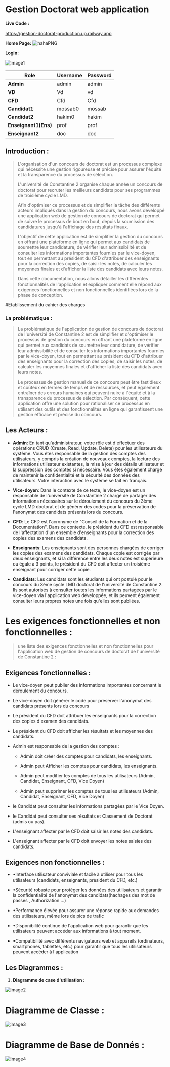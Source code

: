 # Gestion Doctorat web application
**Live Code :**

https://gestion-doctorat-production.up.railway.app


**Home Page:**
![hahaPNG](https://github.com/mossabdeh/Project-Gestion-Candidat-Spring-JPA-thymleaf/assets/79877072/7723f838-8fd6-4852-a219-bf29e576b71c)


**Login:**

![image1](https://github.com/mossabdeh/Project-Gestion-Candidat-Spring-JPA-thymleaf/assets/79877072/72318e61-6817-4bc6-9856-954c8c234f94)


| Role                  | Username              | Password |
| --------------------- | --------------------- | ---------|
| **Admin**             | admin                 | admin    |
| **VD**                | Vd                    | vd       |
| **CFD**               | Cfd                   | Cfd      |
| **Candidat1**         | mossab0               | mossab   |
| **Candidat2**         | hakim0                | hakim    |
| **Enseignant1(Ens)**  | prof                  | prof     |
| **Enseignant2**       | doc                   | doc      |


## **Introduction :**
>
> L\'organisation d\'un concours de doctorat est un processus complexe
> qui nécessite une gestion rigoureuse et précise pour assurer l\'équité
> et la transparence du processus de sélection.
>
> L\'université de Constantine 2 organise chaque année un concours de
> doctorat pour recruter les meilleurs candidats pour ses programmes de
> troisième cycle LMD.
>
> Afin d\'optimiser ce processus et de simplifier la tâche des
> différents acteurs impliqués dans la gestion du concours, nous avons
> développé une application web de gestion de concours de doctorat qui
> permet de suivre le processus de bout en bout, depuis la soumission
> des candidatures jusqu\'à l\'affichage des résultats finaux.
>
> L\'objectif de cette application est de simplifier la gestion du
> concours en offrant une plateforme en ligne qui permet aux candidats
> de soumettre leur candidature, de vérifier leur admissibilité et de
> consulter les informations importantes fournies par le vice-doyen,
> tout en permettant au président du CFD d\'attribuer des enseignants
> pour la correction des copies, de saisir les notes, de calculer les
> moyennes finales et d\'afficher la liste des candidats avec leurs
> notes.
>
> Dans cette documentation, nous allons détailler les différentes
> fonctionnalités de l\'application et expliquer comment elle répond aux
> exigences fonctionnelles et non fonctionnelles identifiées lors de la
> phase de conception.

#Etablissement du cahier des charges

### **La problématique :**
>
> La problématique de l\'application de gestion de concours de doctorat
> de l\'université de Constantine 2 est de simplifier et d\'optimiser le
> processus de gestion du concours en offrant une plateforme en ligne
> qui permet aux candidats de soumettre leur candidature, de vérifier
> leur admissibilité et de consulter les informations importantes
> fournies par le vice-doyen, tout en permettant au président du CFD
> d\'attribuer des enseignants pour la correction des copies, de saisir
> les notes, de calculer les moyennes finales et d\'afficher la liste
> des candidats avec leurs notes.
>
> Le processus de gestion manuel de ce concours peut être fastidieux et
> coûteux en termes de temps et de ressources, et peut également
> entraîner des erreurs humaines qui peuvent nuire à l\'équité et à la
> transparence du processus de sélection. Par conséquent, cette
> application offre une solution pour rationaliser ce processus en
> utilisant des outils et des fonctionnalités en ligne qui garantissent
> une gestion efficace et précise du concours.

## Les Acteurs :

- **Admin**: En tant qu'administrateur, votre rôle est d'effectuer des opérations CRUD (Create, Read, Update, Delete) pour les utilisateurs du système. Vous êtes responsable de la gestion des comptes des utilisateurs, y compris la création de nouveaux comptes, la lecture des informations utilisateur existantes, la mise à jour des détails utilisateur et la suppression des comptes si nécessaire. Vous êtes également chargé de maintenir la confidentialité et la sécurité des données des utilisateurs. Votre interaction avec le système se fait en français.

- **Vice-doyen**: Dans le contexte de ce texte, le vice-doyen est un responsable de l'université de Constantine 2 chargé de partager des informations nécessaires sur le déroulement du concours du 3ème cycle LMD doctorat et de générer des codes pour la préservation de l'anonymat des candidats présents lors du concours.

- **CFD**: Le CFD est l'acronyme de "Conseil de la Formation et de la Documentation". Dans ce contexte, le président du CFD est responsable de l'affectation d'un ensemble d'enseignants pour la correction des copies des examens des candidats.

- **Enseignants**: Les enseignants sont des personnes chargées de corriger les copies des examens des candidats. Chaque copie est corrigée par deux enseignants, et si la différence entre les deux notes est supérieure ou égale à 3 points, le président du CFD doit affecter un troisième enseignant pour corriger cette copie.

- **Candidats**: Les candidats sont les étudiants qui ont postulé pour le concours du 3ème cycle LMD doctorat de l'université de Constantine 2. Ils sont autorisés à consulter toutes les informations partagées par le vice-doyen via l'application web développée, et ils peuvent également consulter leurs propres notes une fois qu'elles sont publiées.


# Les exigences fonctionnelles et non fonctionnelles :

> une liste des exigences fonctionnelles et non fonctionnelles pour
> l\'application web de gestion de concours de doctorat de l\'université
> de Constantine 2 :

## Exigences fonctionnelles :

-   Le vice-doyen peut publier des informations importantes concernant
    le déroulement du concours.

-   Le vice-doyen doit générer le code pour préserver l\'anonymat des
    candidats présents lors du concours

-   Le président du CFD doit attribuer les enseignants pour la
    correction des copies d\'examen des candidats.

-   Le président du CFD doit afficher les résultats et les moyennes des
    candidats.

-   Admin est responsable de la gestion des comptes :

    -   Admin doit créer des comptes pour candidats, les enseignants.

    -   Admin peut Afficher les comptes pour candidats, les enseignants.

    -   Admin peut modifier les comptes de tous les utilisateurs (Admin,
        Candidat, Enseignant, CFD, Vice Doyen)

    -   Admin peut supprimer les comptes de tous les utilisateurs
        (Admin, Candidat, Enseignant, CFD, Vice Doyen)

-   le Candidat peut consulter les informations partagées par le Vice
    Doyen.

-   le Candidat peut consulter ses résultats et Classement de Doctorat
    (admis ou pas).

-   L'enseignant affecter par le CFD doit saisir les notes des
    candidats.

-   L'enseignant affecter par le CFD doit envoyer les notes saisies des
    candidats.

## Exigences non fonctionnelles :

- •Interface utilisateur conviviale et facile à utiliser pour tous les utilisateurs (candidats, enseignants, président du CFD, etc.)

- •Sécurité robuste pour protéger les données des utilisateurs et
   garantir la confidentialité de l\'anonymat des candidats(hachages des mot de passes , Authorization ...)

- •Performance élevée pour assurer une réponse rapide aux demandes des utilisateurs, même lors de pics de trafic

- •Disponibilité continue de l\'application web pour garantir que les utilisateurs peuvent accéder aux informations à tout moment.

- •Compatibilité avec différents navigateurs web et appareils (ordinateurs, smartphones, tablettes, etc.) 
    pour garantir que tous les utilisateurs peuvent accéder à l\'application

## Les Diagrammes :

1.  **Diagramme de case d'utilisation :**

![image2](https://github.com/mossabdeh/Project-Gestion-Candidat-Spring-JPA-thymleaf/assets/79877072/50be1ffb-8e24-4b67-8ce9-be677bb197a4)


# Diagramme de Classe :

![image3](https://github.com/mossabdeh/Project-Gestion-Candidat-Spring-JPA-thymleaf/assets/79877072/6cf86993-f8d4-4005-b48d-879e53474ade)



# Diagramme de Base de Donnés :
![image4](https://github.com/mossabdeh/Project-Gestion-Candidat-Spring-JPA-thymleaf/assets/79877072/6c748ffc-90c7-46dd-ac8e-b504a69723c3)



